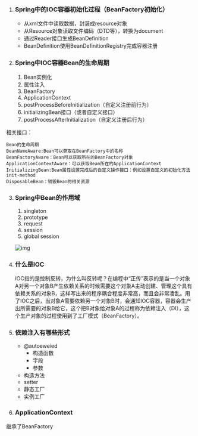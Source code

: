 1. ### Spring中的IOC容器初始化过程（BeanFactory初始化）

   - 从xml文件中读取数据，封装成resource对象
   - 从Resource对象读取文件编码（DTD等），转换为document
   - 通过Reader接口生成BeanDefinition
   - BeanDefinition使用BeanDefinitionRegistry完成容器注册

2. ### Spring中IOC容器Bean的生命周期

	1. Bean实例化  
	2. 属性注入  
	3. BeanFactory   
	4. ApplicationContext  
	5. postProcessBeforeInitialization（自定义注册前行为）
	6. initializingBean接口（或者自定义接口） 
	7. postProcessAfterInitialization（自定义注册后行为）

相关接口：

```
Bean的生命周期 
BeanNameAware:Bean可以获取在BeanFactory中的名称 
BeanFactoryAware：Bean可以获取所在的BeanFactory对象 
ApplicationContextAware：可以获取Bean所在的ApplicationContext 
InitializingBean:Bean属性设置完成后的自定义操作接口：例如设置自定义的初始化方法init-method 
DisposableBean：销毁Bean的相关资源
```

3. ### Spring中Bean的作用域

   1. singleton
   2. prototype
   3. request
   4. session
   5. global session

   ![img](/images/242025553_1552555606893_F700E1D9126F56CAD8981C82A6A243D0)

4. ### 什么是IOC

	​	IOC指的是控制反转，为什么叫反转呢？在编程中“正传”表示的是当一个对象A对另一个对象B产生依赖关系的时候需要这个对象A主动创建、管理这个具有依赖关系的对象B，这样写出来的程序耦合程度非常高，而且会非常凌乱。用了IOC之后，当对象A需要依赖另一个对象B时，会通知IOC容器，容器会生产出所需要的对象B给它，这个把B对象给对象A的过程称为依赖注入（DI），这个生产对象的过程使用到了工厂模式（BeanFactory）。

5. ### 依赖注入有哪些形式

   - @autoeweied
     - 构造函数
     - 字段
     - 参数
   - 构造方法
   - setter
   - 静态工厂
   - 实例工厂

6. ### ApplicationContext

继承了BeanFactory